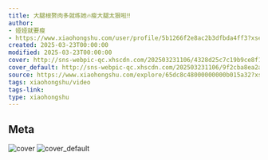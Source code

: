 ```yaml
---
title: 大腿根赘肉多就练她🔥瘦大腿太狠啦‼️
author:
- 娅娅就要瘦
- https://www.xiaohongshu.com/user/profile/5b1266f2e8ac2b3dfbda4ff3?xsec_token=undefined
created: 2025-03-23T00:00:00
modified: 2025-03-23T00:00:00
cover: http://sns-webpic-qc.xhscdn.com/202503231106/4328d25c7c19b9ce8f1e44cd9d64b448/1040g00830vl2b4obls004a5sacjf4jvj1ucrmag!nc_n_webp_prv_1
cover_default: http://sns-webpic-qc.xhscdn.com/202503231106/9f2cba8ea2a9a1245ddb9ed249e38652/1040g00830vl2b4obls004a5sacjf4jvj1ucrmag!nc_n_webp_mw_1
source: https://www.xiaohongshu.com/explore/65dc8c48000000000b015a32?xsec_token=ABx-CTYu_ZywAg_NN4k64Y6dUBSjXRnn8ufvLPNZQqyWQ=
tags: xiaohongshu/video
tags-link:
type: xiaohongshu
---
```


## Meta

![cover](http://sns-webpic-qc.xhscdn.com/202503231106/4328d25c7c19b9ce8f1e44cd9d64b448/1040g00830vl2b4obls004a5sacjf4jvj1ucrmag!nc_n_webp_prv_1)
![cover_default](http://sns-webpic-qc.xhscdn.com/202503231106/9f2cba8ea2a9a1245ddb9ed249e38652/1040g00830vl2b4obls004a5sacjf4jvj1ucrmag!nc_n_webp_mw_1)
